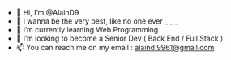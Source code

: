 - 👋 Hi, I’m @AlainD9
- 👀 I wanna be the very best, like no one ever _ _ _
- 🌱 I’m currently learning Web Programming
- 💞️ I’m looking to become a Senior Dev ( Back End / Full Stack )
- 📫 You can reach me on my email : alaind.9961@gmail.com

<!---
AlainD9/AlainD9 is a ✨ special ✨ repository because its `README.md` (this file) appears on your GitHub profile.
You can click the Preview link to take a look at your changes.
--->
